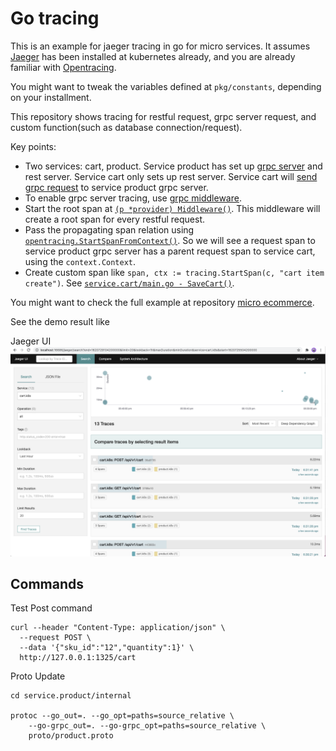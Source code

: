 # Go tracing
This is an example for jaeger tracing in go for micro services. It assumes [Jaeger](https://www.jaegertracing.io/) has been installed at kubernetes already, and you are already familiar with [Opentracing](https://opentracing.io/).

You might want to tweak the variables defined at `pkg/constants`, depending on your installment.

This repository shows tracing for restful request, grpc server request, and custom function(such as database connection/request).

Key points:
- Two services: cart, product. Service product has set up [grpc server](https://github.com/smiletrl/go_jaeger_tracing/blob/master/service.product/internal/rpc/server/main.go#L17) and rest server. Service cart only sets up rest server. Service cart will [send grpc request](https://github.com/smiletrl/go_jaeger_tracing/blob/master/service.cart/main.go#L65) to service product grpc server.
- To enable grpc server tracing, use [grpc middleware](https://github.com/grpc-ecosystem/go-grpc-middleware).
- Start the root span at [`(p *provider) Middleware()`](https://github.com/smiletrl/go_jaeger_tracing/blob/master/pkg/tracing/tracing.go#L52). This middleware will create a root span for every restful request.
- Pass the propagating span relation using [`opentracing.StartSpanFromContext()`](https://github.com/smiletrl/go_jaeger_tracing/blob/master/pkg/tracing/tracing.go#L94). So we will see a request span to service product grpc server has a parent request span to service cart, using the `context.Context`.
- Create custom span like `span, ctx := tracing.StartSpan(c, "cart item create")`. See [`service.cart/main.go - SaveCart()`](https://github.com/smiletrl/go_jaeger_tracing/blob/master/service.cart/main.go#L97).

You might want to check the full example at repository [micro ecommerce](https://github.com/smiletrl/micro_ecommerce).

See the demo result like

Jaeger UI
![Jaeger UI](https://raw.githubusercontent.com/smiletrl/go_jaeger_tracing/master/assets/Jeager%20UI.png)

## Commands

Test Post command

```
curl --header "Content-Type: application/json" \
  --request POST \
  --data '{"sku_id":"12","quantity":1}' \
  http://127.0.0.1:1325/cart
```

Proto Update

```
cd service.product/internal

protoc --go_out=. --go_opt=paths=source_relative \
    --go-grpc_out=. --go-grpc_opt=paths=source_relative \
    proto/product.proto
```